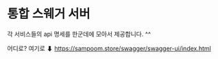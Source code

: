 # 통합 스웨거 서버
각 서비스들의 api 명세를 한군데에 모아서 제공합니다. ^^

어디로? 여기로 ⬇
https://sampoom.store/swagger/swagger-ui/index.html
